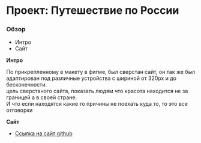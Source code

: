 # Проект: Путешествие по России

### Обзор
* Интро
* Сайт

**Интро**

По прикрепленному в макету в фигме, был сверстан сайт, он так же был адаптирован под различные устройства с шириной от 320px и до бесконечности.  
цель сверстаного сайта, показать людям что красота находится не за границей а в своей стране.  
И что если находятся какие то причины не поехать куда то, то это все отговорки

**Сайт**

* [Ссылка на сайт github](https://ilyakotkov.github.io/russian-travel/)

